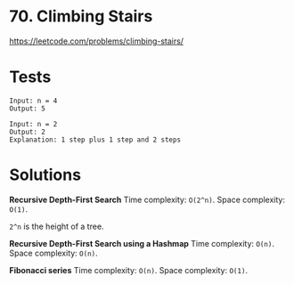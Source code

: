 # 70. Climbing Stairs

https://leetcode.com/problems/climbing-stairs/


# Tests

```
Input: n = 4
Output: 5
```

```
Input: n = 2
Output: 2
Explanation: 1 step plus 1 step and 2 steps
```


# Solutions

**Recursive Depth-First Search**
Time complexity: `O(2^n)`. 
Space complexity: `O(1)`.

`2^n` is the height of a tree.

**Recursive Depth-First Search using a Hashmap**
Time complexity: `O(n)`.
Space complexity: `O(n)`.

**Fibonacci series**
Time complexity: `O(n)`.
Space complexity: `O(1)`.
